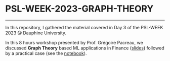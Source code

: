 # PSL-WEEK-2023-GRAPH-THEORY

------------------------------------------------

In this repository, I gathered the material covered in Day 3 of the PSL-WEEK 2023 @ Dauphine University. 

In this 8 hours workshop presented by Prof. Grégoire Pacreau, we discussed **Graph Theory** based ML applications in Finance ([slides](https://github.com/abouhadid/PSL-WEEK-2023-GRAPH-THEORY/blob/main/slides.pdf)) followed by a practical case (see the [notebook](https://github.com/abouhadid/PSL-WEEK-2023-GRAPH-THEORY/blob/main/Graphs_and_Machine_Learning.ipynb)). 
